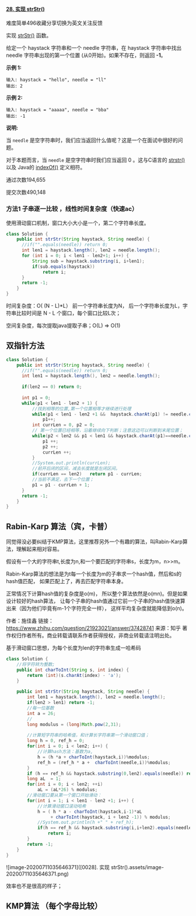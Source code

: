 #### [28. 实现 strStr()](https://leetcode-cn.com/problems/implement-strstr/)

难度简单496收藏分享切换为英文关注反馈

实现 [strStr()](https://baike.baidu.com/item/strstr/811469) 函数。

给定一个 haystack 字符串和一个 needle 字符串，在 haystack 字符串中找出 needle 字符串出现的第一个位置 (从0开始)。如果不存在，则返回 **-1**。

**示例 1:**

```
输入: haystack = "hello", needle = "ll"
输出: 2
```

**示例 2:**

```
输入: haystack = "aaaaa", needle = "bba"
输出: -1
```

**说明:**

当 `needle` 是空字符串时，我们应当返回什么值呢？这是一个在面试中很好的问题。

对于本题而言，当 `needle` 是空字符串时我们应当返回 0 。这与C语言的 [strstr()](https://baike.baidu.com/item/strstr/811469) 以及 Java的 [indexOf()](https://docs.oracle.com/javase/7/docs/api/java/lang/String.html#indexOf(java.lang.String)) 定义相符。

通过次数194,655 

提交次数490,148



### 方法1  子串逐一比较 ，线性时间复杂度（快速ac）

使用滑动窗口机制，窗口大小大小是一个，第二个字符串长度。

```java
class Solution {
    public int strStr(String haystack, String needle) {
      //if("".equals(needle)) return 0;
	  int len1 = haystack.length(), len2 = needle.length();
      for (int i = 0; i < len1 - len2+1; i++) {
          String sub = haystack.substring(i, i+len1);
		  if(sub.equals(haystack))
              return i;   
      }
      return -1;
    }
}
```

时间复杂度：O( (N - L)*L） 前一个字符串长度为N， 后一个字符串长度为L，字符串比较时间是 N - L 个窗口，每个窗口比较L次；

空间复杂度，每次提取java提取子串；O(L) => O(1)





## 双指针方法

```java
class Solution {
    public int strStr(String haystack, String needle) {
      //if("".equals(needle)) return 0;
	  int len1 = haystack.length(), len2 = needle.length();
      
      if(len2 == 0) return 0;
      
      int p1 = 0;
      while(p1 < len1 - len2 + 1) {
          //找到相等的位置,第一个位置相等才继续进行处理
          while(p1 < len1 - len2 +1 &&  haystack.charAt(p1) != needle.charAt(0) )
              p1++;
          int currLen = 0, p2 = 0;
          // 第一个位置已经相等，沿着继续向下判断；注意这边可以判断到末尾位置；
          while(p2 < len2 && p1 < len1 && haystack.charAt(p1)==needle.charAt(p2)) {
              p1 ++;
              p2 ++;
              currLen ++;
          }
          //System.out.println(currLen);
          //前开后闭的区间，减去长度就是左闭区间。
          if(currLen == len2)	return p1 - currLen;
          //当前不满足，去下一个位置；
          p1 = p1 - currLen + 1;
      }
      return -1;
    }
}
```





## Rabin-Karp 算法（宾，卡普）

同觉得没必要纠结于KMP算法，这里推荐另外一个有趣的算法，叫Rabin-Karp算法，理解起来相对容易。

假设有一个大的字符串t,长度为n,和一个要匹配的字符串s，长度为m，n>>m。

 Rabin-Karp算法的想法是为t每一个长度为m的子串求一个hash值，然后和s的hash值匹配， 如果匹配上了，再去匹配字符串本身。

正常情况下计算hash值的复杂度是o(m)， 所以整个算法依然是o(mn)。但是如果设计较好的hash算法， 让每个子串的hash值通过它前一个子串的hash值快速算出来（因为他们毕竟有m-1个字符完全一样）， 这样平均复杂度就能降低到o(n)。



作者：施佳鑫
链接：https://www.zhihu.com/question/21923021/answer/37428741
来源：知乎
著作权归作者所有。商业转载请联系作者获得授权，非商业转载请注明出处。



基于滑动窗口思想，为每个长度为len的字符串生成一哈希码

```java
class Solution {
    //将字符转为整数;
    public int charToInt(String s, int index) {
        return (int)(s.charAt(index) - 'a');
    }
    
    public int strStr(String haystack, String needle) {
     	int len1 = haystack.length(), len2 = needle.length();
        if(len2 > len1) return -1;
        //每一位基数
        int a = 26; 
        //
        long modulus = (long)Math.pow(2,31);
        
        //计算短字符串的哈希值，和计算长字符串第一个滑动窗口值；
        long h = 0, ref_h = 0;
        for(int i = 0; i < len2; i++) {
            //计算hash方法：基数为a,
            h = (h *a + charToInt(haystack,i))%modulus;   
            ref_h = (ref_h * a +  charToInt(needle,i))%modulus;
        }
        if (h == ref_h && haystack.substring(0,len2).equals(needle)) return 0;
        long aL  = 1;
        for(int i = 0; i < len2; ++i)
            aL = (aL*26) % modulus;
        //滑动窗口要从第一个窗口开始滑动：
        for(int i = 1; i < len1 - len2 +1; i++) {
            //计算滑动窗口滚动哈希
            h = ( h * a - charToInt(haystack,i-1)*aL  
                 + charToInt(haystack, i + len2 -1)) % modulus;
            //System.out.println(h +" " + ref_h);
            if(h == ref_h && haystack.substring(i,i+len2).equals(needle))
                return i;
        }
        return -1;
    }
}
```

![image-20200711035646371]([0028]. 实现 strStr().assets/image-20200711035646371.png)



效率也不是很高的样子；

## KMP算法 （每个字母比较）

